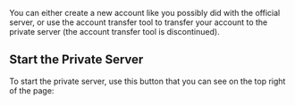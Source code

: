 ﻿You can either create a new account like you possibly did with the official
server, or use the account transfer tool to transfer your account to the
private server (the account transfer tool is discontinued).

## Start the Private Server

To start the private server, use this button that you can see on the top right
of the page: